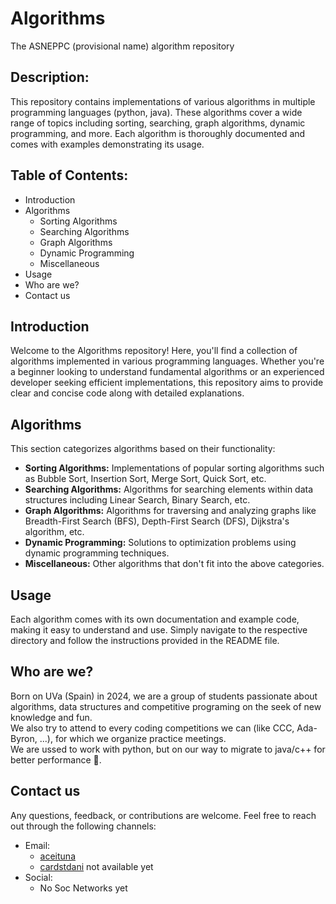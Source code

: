 # Algorithms
The ASNEPPC (provisional name) algorithm repository

## Description:
This repository contains implementations of various algorithms in multiple programming languages (python, java). These algorithms cover a wide range of topics including sorting, searching, graph algorithms, dynamic programming, and more. Each algorithm is thoroughly documented and comes with examples demonstrating its usage.

## Table of Contents:
- Introduction
- Algorithms
    - Sorting Algorithms
    - Searching Algorithms
    - Graph Algorithms
    - Dynamic Programming
    - Miscellaneous
- Usage
- Who are we?
- Contact us

## Introduction
Welcome to the Algorithms repository! Here, you'll find a collection of algorithms implemented in various programming languages. Whether you're a beginner looking to understand fundamental algorithms or an experienced developer seeking efficient implementations, this repository aims to provide clear and concise code along with detailed explanations.

## Algorithms
This section categorizes algorithms based on their functionality:

- **Sorting Algorithms:** Implementations of popular sorting algorithms such as Bubble Sort, Insertion Sort, Merge Sort, Quick Sort, etc.
- **Searching Algorithms:** Algorithms for searching elements within data structures including Linear Search, Binary Search, etc.
- **Graph Algorithms:** Algorithms for traversing and analyzing graphs like Breadth-First Search (BFS), Depth-First Search (DFS), Dijkstra's algorithm, etc.
- **Dynamic Programming:** Solutions to optimization problems using dynamic programming techniques.
- **Miscellaneous:** Other algorithms that don't fit into the above categories.

## Usage
Each algorithm comes with its own documentation and example code, making it easy to understand and use. Simply navigate to the respective directory and follow the instructions provided in the README file.

## Who are we?
Born on UVa (Spain) in 2024, we are a group of students passionate about algorithms, data structures and competitive programing on the seek of new knowledge and fun.  
We also try to attend to every coding competitions we can (like CCC, Ada-Byron, ...), for which we organize practice meetings.  
We are ussed to work with python, but on our way to migrate to java/c++ for better performance 👷.

## Contact us
Any questions, feedback, or contributions are welcome. Feel free to reach out through the following channels:
- Email:
  - [aceituna](mailto:juamhorcre@gmail.com)
  - [cardstdani]() not available yet
- Social:
  - No Soc Networks yet
